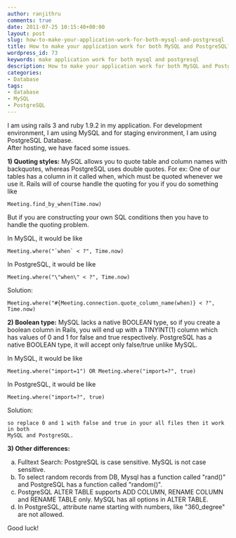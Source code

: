 ```yaml
---
author: ranjithru
comments: true
date: 2011-07-25 10:15:40+00:00
layout: post
slug: how-to-make-your-application-work-for-both-mysql-and-postgresql
title: How to make your application work for both MySQL and PostgreSQL?
wordpress_id: 73
keywords: make application work for both mysql and postgresql
description: How to make your application work for both MySQL and PostgreSQL
categories:
- Database
tags:
- database
- MySQL
- PostgreSQL
---
```



I am using rails 3 and ruby 1.9.2 in my application. 
For development environment, I am using MySQL and for staging environment, I am using PostgreSQL Database.  
After hosting, we have faced some issues.
<!--more-->
**1) Quoting styles:**
  MySQL allows you to quote table and column names with backquotes, whereas PostgreSQL uses double quotes.
  For ex: 
  One of our tables has a column in it called when, which must be quoted whenever we use it.
  Rails will of course handle the quoting for you if you do something like 
    
    Meeting.find_by_when(Time.now)


  But if you are constructing your own SQL conditions then you have to handle the quoting problem.
  
  In MySQL, it would be like
  
    
    Meeting.where("`when` < ?", Time.now)


  
  In PostgreSQL, it would be like
  
    
    Meeting.where("\"when\" < ?", Time.now)


  
  Solution:
  
    
    Meeting.where("#{Meeting.connection.quote_column_name(when)} < ?", Time.now)
    


  

**2) Boolean type:**
  MySQL lacks a native BOOLEAN type, so if you create a boolean column in Rails, you will end up with a TINYINT(1) column which has values of 0 and 1 for false and true respectively. PostgreSQL has a native BOOLEAN type, it will accept only false/true unlike MySQL.
  
  In MySQL, it would be like
  
    
    Meeting.where("import=1") OR Meeting.where("import=?", true)


  
  In PostgreSQL, it would be like
  
    
    Meeting.where("import=?", true)


  
  Solution:
  
    
    so replace 0 and 1 with false and true in your all files then it work in both 
    MySQL and PostgreSQL.


  
 
**3) Other differences:**
<ol type='a'>
  <li>Fulltext Search: PostgreSQL is case sensitive. MySQL is not case sensitive.</li>
  <li>To select random records from DB, Mysql has a function called "rand()" and PostgreSQL has a function called "random()".</li>
  <li>PostgreSQL ALTER TABLE supports ADD COLUMN, RENAME COLUMN and RENAME TABLE only. MySQL has all options in ALTER TABLE.</li>
  <li>In PostgreSQL, attribute name starting with numbers, like "360_degree" are not allowed.</li>
</ol>
  
Good luck!

